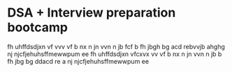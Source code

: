 # DSA + Interview preparation bootcamp
fh  uhffdsdjxn vf
vvv
vf
b nx
n  jn
vvn n jb
fcf b 
fh
jbgh
bg
acd
rebvvjb
ahghg
nj
njcfjehuhsffmewwpum ee 
fh  uhffdsdjxn vfcxvx
vv
vf 
b nx
n  jn
vvn n jb
 b 
fh
jbg
bg
ddacd
re
a
nj
njcfjehuhsffmewwpum ee

